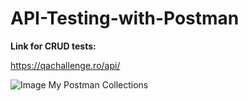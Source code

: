 # API-Testing-with-Postman


**Link for CRUD tests:**

https://qachallenge.ro/api/ 

![Image My Postman Collections](C:/Users/adria/Desktop/Postman/collections.png)

